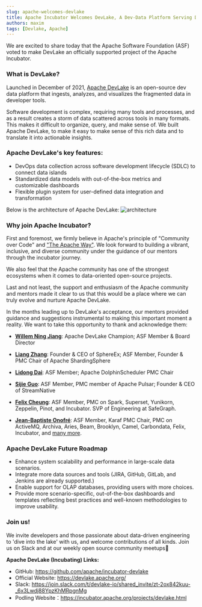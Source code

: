 ```yaml
---
slug: apache-welcomes-devlake
title: Apache Incubator Welcomes DevLake, A Dev-Data Platform Serving Developers
authors: maxim
tags: [Devlake, Apache]
---
```


We are excited to share today that the Apache Software Foundation (ASF) voted to make DevLake an officially supported project of the Apache Incubator.



### What is DevLake?

Launched in December of 2021, [Apache DevLake](https://github.com/apache/incubator-devlake) is an open-source dev data platform that ingests, analyzes, and visualizes the fragmented data in developer tools. 

Software development is complex, requiring many tools and processes, and as a result creates a storm of data scattered across tools in many formats. This makes it difficult to organize, query, and make sense of. We built Apache DevLake, to make it easy to make sense of this rich data and to translate it into actionable insights.


<!--truncate-->


### Apache DevLake's key features:

- DevOps data collection across software development lifecycle (SDLC) to connect data islands
- Standardized data models with out-of-the-box metrics and customizable dashboards
- Flexible plugin system for user-defined data integration and transformation

Below is the architecture of Apache DevLake: 
![architecture](0.11-architecture-diagram.jpg)


### Why join Apache Incubator?

First and foremost, we firmly believe in Apache's principle of "Community over Code" and ["The Apache Way"](https://www.apache.org/theapacheway/index.html). We look forward to building a vibrant, inclusive, and diverse community under the guidance of our mentors through the incubator journey.

We also feel that the Apache community has one of the strongest ecosystems when it comes to data-oriented open-source projects. 

Last and not least, the support and enthusiasm of the Apache community and mentors made it clear to us that this would be a place where we can truly evolve and nurture Apache DevLake.

In the months leading up to DevLake's acceptance, our mentors provided guidance and suggestions instrumental to making this important moment a reality. We want to take this opportunity to thank and acknowledge them: 



- **[Willem Ning Jiang](https://github.com/WillemJiang)**: Apache DevLake Champion; ASF Member & Board Director
- **[Liang Zhang](https://github.com/terrymanu)**: Founder & CEO of SphereEx; ASF Member, Founder & PMC Chair of Apache ShardingSphere
- **[Lidong Dai](https://github.com/dailidong)**: ASF Member; Apache DolphinScheduler PMC Chair
- **[Sijie Guo](https://github.com/sijie)**: ASF Member, PMC member of Apache Pulsar; Founder & CEO of StreamNative

- **[Felix Cheung](https://github.com/felixcheung)**: ASF Member, PMC on Spark, Superset, Yunikorn, Zeppelin, Pinot, and Incubator. SVP of Engineering at SafeGraph.

- **[Jean-Baptiste Onofré](https://github.com/jbonofre)**: ASF Member, Karaf PMC Chair, PMC on ActiveMQ, Archiva, Aries, Beam, Brooklyn, Camel, Carbondata, Felix, Incubator, and [many more](http://people.apache.org/committer-index.html).



### Apache DevLake Future Roadmap

- Enhance system scalability and performance in large-scale data scenarios.
- Integrate more data sources and tools (JIRA, GitHub, GitLab, and Jenkins are already supported.)
- Enable support for OLAP databases, providing users with more choices.
- Provide more scenario-specific, out-of-the-box dashboards and templates reflecting best practices and well-known methodologies to improve usability.



### Join us! 

We invite developers and those passionate about data-driven engineering to 'dive into the lake' with us, and welcome contributions of all kinds. 
Join us on Slack and at our weekly open source community meetups🥳

**Apache DevLake (Incubating) Links:**

- GitHub:  https://github.com/apache/incubator-devlake
- Official Website: https://devlake.apache.org/
- Slack:  https://join.slack.com/t/devlake-io/shared_invite/zt-2ox842kuu-_6x3Lwdj88YpzKhMRpgnMg
- Podling Website：https://incubator.apache.org/projects/devlake.html